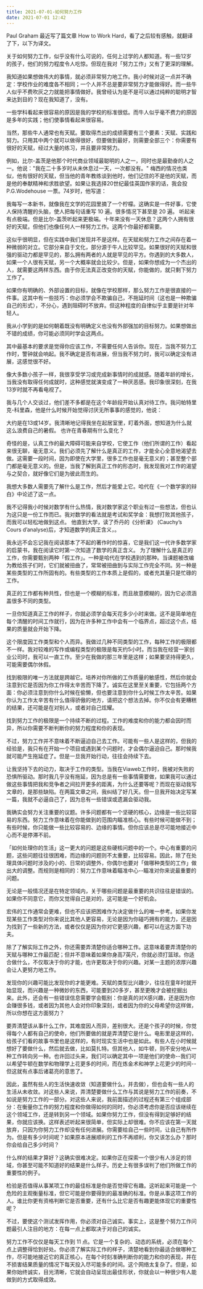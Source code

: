 ```yaml
---
title: 2021-07-01-如何努力工作
date: 2021-07-01 12:42
---
```


Paul Graham 最近写了篇文章 How to Work Hard，看了之后较有感触，就翻译了下，以下为译文。

关于如何努力工作，似乎没有什么可说的，任何上过学的人都知道。有一些12岁的孩子，他们的努力程度令人吃惊。但现在我对「努力工作」又有了更深的理解。

我知道如果想做伟大的事情，就必须非常努力地工作。我小时候对这一点并不确定：学校作业的难度各不相同；一个人并不总是要非常努力才能做得好。而一些牛人似乎不费吹灰之力就能把事情做好。我曾经认为是不是可以通过纯粹的聪明才智来达到目的？现在我知道了，没有。

一些学科看起来很容易的原因是我的学校的标准很低。而牛人似乎毫不费力的原因是多年的实践；他们使事情看起来很容易。

当然，那些牛人通常也有天赋。要取得杰出的成绩需要有三个要素：天赋、实践和努力。只用其中两个就可以做得很好，但要做到最好，则需要全部三个：你需要有很好的天赋，经过大量的练习，并且要非常努力。

例如，比尔-盖茨是他那个时代商业领域最聪明的人之一，同时也是最勤奋的人之一。他说："我在二十多岁时从未休息过一天，一次都没有。" 梅西的情况也类似，他有很好的天赋，但当他的青年教练谈到他时，他们记住的不是他的天赋，而是他的奉献精神和求胜欲望。如果让我选择20世纪最佳英国作家的话，我会投 P.G.Wodehouse 一票。74岁时，他写道：

我每写一本新书，就像我在文学的花园里摘了一个柠檬。这确实是一件好事，它使人保持清醒的头脑，使人把每句话重写 10 遍。很多情况下甚至是 20 遍。
听起来有点极端。但是比尔-盖茨听起来更极端。十年来没有一天休息？这两个人拥有很好的天赋，但他们也像任何人一样努力工作。这两个你最好都需要。

这似乎很明显，但在实践中我们发现并不是这样。在天赋和努力工作之间存在着一种微弱的对立。它部分来自于文化，部分源于牛人比较罕见。如果很好的天赋和很强的驱动力都是罕见的，那么拥有两者的人就是罕见的平方。你遇到的大多数人，如果一个人很有天赋，另一个大概率就会比较少。但是，如果你想成为一个杰出的人，就需要这两样东西。由于你无法真正改变你的天赋，你能做的，就只剩下努力工作了。

如果你有明确的、外部设置的目标，就像在学校那样，那么努力工作是很直接的一件事。这其中有一些技巧：你必须学会不欺骗自己，不拖延时间（这也是一种欺骗自己的形式），不分心，遇到阻碍时不放弃。但这种程度的自律似乎主要是针对年轻人。

我从小学到的是如何朝着既没有明确定义也没有外部强加的目标努力。如果想做出不错的成绩，你可能必须同时学会这两点。

其中最基本的要求是觉得你应该工作，不需要任何人告诉你。现在，当我不努力工作时，警钟就会响起。我不确定是否有进展，但当我不努力时，我可以确定没有进展，这感觉很不好。

像大多数小孩子一样，我很享受学习或完成新事情时的成就感。随着年龄的增长，当我没有取得任何成就时，这种感觉就演变成了一种厌恶感。我印象很深刻，在我13岁时就不再看电视了。

我与几个人交谈过，他们差不多都是在这个年龄段开始认真对待工作。我问帕特里克-科里森，他是什么时候开始觉得讨厌无所事事的感觉的，他说：

大约是在13或14岁。我清晰地记得我坐在起居室里，盯着外面，想知道为什么就这么浪费自己的暑假。
也许在青春期有什么变化？

奇怪的是，认真工作的最大障碍可能来自学校，它使工作（他们所谓的工作）看起来很无聊，毫无意义。我们必须先了解什么是真正的工作，才能全心全意地渴望去做。这需要一段时间，因为即使在大学里，很多工作也是毫无意义的；甚至整个部门都是毫无意义的。但是，当我了解到真正工作的形态时，我发现我对工作的渴望与之契合，就好像它们是为彼此而生的。

我想大多数人需要先了解什么是工作，然后才能爱上它。哈代在《一个数学家的辩白》中论述了这一点。

我不记得我小时候对数学有什么热情，我对数学家这个职业有过一些想法，但也认为这只是一份工作而已。我对数学的看法就是考试和奖学金：我想打败其他孩子，而我可以轻松地做到这点。
他直到大学，读了乔丹的《分析课》 (Cauchy’s Cours d’analyse)后，才知道数学的真正含义，。

我永远不会忘记我在阅读那本了不起的著作时的惊喜，它是我们这一代许多数学家的启蒙书，我在阅读它时第一次知道了数学的真正含义。
为了理解什么是真正的工作，你需要甄别两种「假工作」。一种是哈代在学校遇到的那种。当课题被改编为教给孩子们时，它们就被扭曲了，常常被扭曲到与实际工作完全不同。另一种是某些类型的工作所固有的。有些类型的工作本质上是假的，或者充其量只是忙碌的工作。

真正的工作都有种共性，但也是一个模糊的标准，而且故意模糊的，因为它必须涵盖很多不同的类型。

一旦你知道真正工作的样子，你就必须学会每天花多少小时来做。这不是简单地在每个清醒的时间工作就行，因为在许多种工作中会有一个临界点，超过这个点，结果的质量就会开始下降。

这个限度因工作类型和个人而异。我做过几种不同类型的工作，每种工作的极限都不一样。我对较难的写作或编程类型的极限是每天约5小时。而当我在经营一家创业公司时，我可以一直工作。至少在我做的那三年里是这样；如果要坚持得更久，可能需要偶尔休假。

找到极限的唯一方法就是跨越它。培养对你所做的工作质量的敏感性，然后你就会注意到它是否因为你工作得太辛苦而下降了。诚实在这里至关重要，它包括两个方面：你必须注意到你什么时候在偷懒，但也要注意到你什么时候工作太辛苦。如果你认为工作太辛苦有什么值得骄傲的地方，请把这个想法去掉。你不仅会有更糟糕的结果，还可能是在对别人，或者对自己炫耀。

找到努力工作的极限是一个持续不断的过程。工作的难度和你的能力都会因时而异，所以你需要不断判断你的努力程度和你的表现。

不过，努力工作并不意味着不断逼迫自己去工作。可能有一些人是这样的，但我的经验是，我只有在开始一个项目或遇到某个问题时，才会偶尔逼迫自己。那时候我就可能产生拖延症了。但是一旦我开始行动，往往会持续下去。

让我坚持下去的动力，取决于工作的类型。当我在Viaweb工作时，我被对失败的恐惧所驱动。那时我几乎没有拖延，因为总是有一些事情需要做，如果我可以通过做这些事情把我和竞争者之间拉开更多的距离，为什么还要等呢？而现在驱动我写文章的，是那些缺陷。在两篇文章之间，我纠结了好几天。但一旦我开始决定写某一篇，我就不必逼自己了，因为总有一些错误或遗漏会驱动我。

我确实会努力关注重要的议题。许多问题都有一个坚硬的核心，边缘是一些比较容易的东西。努力工作意味着在你能做到的范围内瞄准核心。有些时候可能做不到；有些时候，你只能做一些比较容易的、边缘的事情。但你应该总是尽可能地接近中心而不是停滞不前。

「如何处理你的生活」这一更大的问题是这些硬核问题中的一个。中心有重要的问题，这些问题往往很困难，而边缘的问题则不太重要，比较容易。因此，除了在处理具体问题时涉及的小的、日常的调整外，你偶尔也要对「做哪种类型的工作」做出大的调整。而规则是相同的：努力工作意味着瞄准中心--瞄准对你来说最重要的问题。

无论是一般情况还是在特定领域内，关于哪些问题是最重要的共识往往是错误的。如果你不同意它，而你又觉得自己是对的，这可能是一个好机会。

宏伟的工作通常会更难，但也不应该把困难作为决定做什么的唯一参考。如果你发现某些工作类型对你来说比其他人更容易，无论是因为你碰巧拥有的能力，还是因为找到了一些新的方法，或者仅仅是因为你对它更感兴趣，都可以在这方面下功夫。

除了了解实际工作之外，你还需要弄清楚你适合哪种工作。这意味着要弄清楚你的天赋与哪种工作最匹配；但并不意味着如果你身高7英尺，你就必须打篮球。你适合做什么，不仅取决于你的才能，也许更取决于你的兴趣。对某一主题的浓厚兴趣会让人更努力地工作。

发现你的兴趣可能比发现你的才能更难。天赋的类型比兴趣少，往往在童年时就开始显现，而兴趣是一种微妙的东西，可能要到20多岁，甚至更晚才会被挖掘出来。此外，还会有一些错误信息需要学会甄别：你是真的对X感兴趣，还是因为你会赚很多钱，或者因为其他人会对你印象深刻，或者因为你的父母希望你这样做，所以你想在这方面努力？

要弄清楚该从事什么工作，其难度因人而异，差别很大。还是个孩子的时候，你觉得每个人都有自己的使命，他们所要做的就是弄清楚它是什么。电影里是这样的，给孩子们看的故事书里也是这样的，有时现实生活中也是如此。有些人在小时候就想好了要做什么，然后就去做，比如莫扎特。但其他人，如牛顿，则不安分地从一种工作转向另一种。也许回过头来，我们可以确定其中一项是他们的使命--我们可以希望牛顿在数学和物理学上花更多的时间，而在炼金术和神学上花更少的时间--但这就有点事后诸葛亮的意思了。

因此，虽然有些人的生活快速收敛（知道要做什么，并去做），但也会有一些人的生活从未收敛。对这些人来说，弄清楚要做什么工作与其说是努力工作的前奏，不如说是努力工作的一部分。对这些人来说，我前面描述的过程还有第三个组成部分：在衡量你工作的努力程度和你做得如何的同时，你必须考虑你是否应该继续在这个领域工作，还是转到另一个领域。如果你努力工作，但没有得到足够好的结果，你就应该换。这样表述听起来很简单，但实际上却很难。你不应该在第一天就放弃，只因为你努力工作却没有任何进展。你需要给自己一些时间，让自己有所作为。但是有多少时间呢？如果原本进展顺利的工作不再顺利，你又该怎么办？那时你会给自己多少时间？

什么样的结果才算好？这确实很难决定。如果你正在探索一个很少有人涉足的领域，你甚至可能不知道好的结果是什么样子。历史上有很多误判了他们所做工作的重要性的例子。

检验是否值得从事某项工作的最佳标准是你是否觉得它有趣。这听起来可能是一个危险的主观衡量标准，但它可能是你要得到的最准确的标准。你是从事这项工作的人。谁比你更有资格判断它是否重要，还有什么比它是否有趣更能体现它的重要性呢？

不过，要使这个测试发挥作用，你必须对自己诚实。事实上，这是整个努力工作问题最引人注目的地方：在每一点上都取决于对自己的诚实。

努力工作不仅仅是每天工作到 11 点。它是一个复杂的、动态的系统，必须在每个点上调整得恰到好处。你必须了解实际工作的样子，清楚地看到你最适合做哪种工作，尽可能地接近它的真正核心，在每个时刻准确判断你的能力和你的表现，并在不损害结果质量的情况下每天投入尽可能多的时间。这个网络太复杂了。但是，如果你始终诚实，目光清晰，它就会自动呈现出最佳形状，你就会以一种很少有人能做到的方式取得成效。